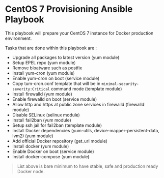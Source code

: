 # CentOS 7 Provisioning Ansible Playbook

This playbook will prepare your CentOS 7 instance for Docker production environment.

Tasks that are done within this playbook are :
* Upgrade all packages to latest version (yum module)
* Setup EPEL repo (yum module)
* Remove bloatware such as postfix
* Install yum-cron (yum module)
* Enable yum-cron on boot (service module)
* Copy tum-cron.conf template that will be in `minimal-security-severity:Critical` command mode (template module)
* Install firewalld (yum module)
* Enable firewalld on boot (service module)
* Allow http and https at public zone services in firewalld (firewalld module)
* Disable SELinux (selinux module)
* Install fail2ban (yum module)
* Setup ssh jail for fail2ban (template module)
* Install Docker dependencies (yum-utils, device-mapper-persistent-data, lvm2) (yum module)
* Add official Docker repository (get_url module)
* Install docker (yum module)
* Enable Docker on boot (service module)
* Install docker-compose (yum module)

> List above is bare minimum to have stable, safe and production ready Docker node.
